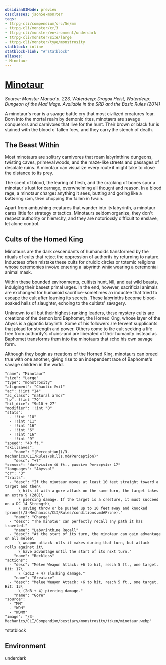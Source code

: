```yaml
---
obsidianUIMode: preview
cssclasses: json5e-monster
tags:
- ttrpg-cli/compendium/src/5e/mm
- ttrpg-cli/monster/cr/3
- ttrpg-cli/monster/environment/underdark
- ttrpg-cli/monster/size/large
- ttrpg-cli/monster/type/monstrosity
statblock: inline
statblock-link: "#^statblock"
aliases:
- Minotaur
---
```

# [Minotaur](3-Mechanics\CLI\Compendium\bestiary\monstrosity/minotaur.md)
*Source: Monster Manual p. 223, Waterdeep: Dragon Heist, Waterdeep: Dungeon of the Mad Mage. Available in the <span title='Systems Reference Document (5.1)'>SRD</span> and the Basic Rules (2014)*  

A minotaur's roar is a savage battle cry that most civilized creatures fear. Born into the mortal realm by demonic rites, minotaurs are savage conquerors and carnivores that live for the hunt. Their brown or black fur is stained with the blood of fallen foes, and they carry the stench of death.

## The Beast Within

Most minotaurs are solitary carnivores that roam labyrinthine dungeons, twisting caves, primeval woods, and the maze-like streets and passages of desolate ruins. A minotaur can visualize every route it might take to close the distance to its prey.

The scent of blood, the tearing of flesh, and the cracking of bones spur a minotaur's lust for carnage, overwhelming all thought and reason. In a blood rage, a minotaur charges anything it sees, butting and goring like a battering ram, then chopping the fallen in twain.

Apart from ambushing creatures that wander into its labyrinth, a minotaur cares little for strategy or tactics. Minotaurs seldom organize, they don't respect authority or hierarchy, and they are notoriously difficult to enslave, let alone control.

## Cults of the Horned King

Minotaurs are the dark descendants of humanoids transformed by the rituals of cults that reject the oppression of authority by returning to nature. Inductees often mistake these cults for druidic circles or totemic religions whose ceremonies involve entering a labyrinth while wearing a ceremonial animal mask.

Within these bounded environments, cultists hunt, kill, and eat wild beasts, indulging their basest primal urges. In the end, however, sacrificial animals are exchanged for humanoid sacrifice-sometimes an inductee that tried to escape the cult after learning its secrets. These labyrinths become blood-soaked halls of slaughter, echoing to the cultists' savagery.

Unknown to all but their highest-ranking leaders, these mystery cults are creations of the demon lord Baphomet, the Horned King, whose layer of the Abyss is a gigantic labyrinth. Some of his followers are fervent supplicants that plead for strength and power. Others come to the cult seeking a life free from authority's chains-and are liberated of their humanity instead as Baphomet transforms them into the minotaurs that echo his own savage form.

Although they begin as creations of the Horned King, minotaurs can breed true with one another, giving rise to an independent race of Baphomet's savage children in the world.

```statblock
"name": "Minotaur"
"size": "Large"
"type": "monstrosity"
"alignment": "Chaotic Evil"
"ac": !!int "14"
"ac_class": "natural armor"
"hp": !!int "76"
"hit_dice": "9d10 + 27"
"modifier": !!int "0"
"stats":
  - !!int "18"
  - !!int "11"
  - !!int "16"
  - !!int "6"
  - !!int "16"
  - !!int "9"
"speed": "40 ft."
"skillsaves":
  - "name": "[Perception](/3-Mechanics/CLI/Rules/skills.md#Perception)"
    "desc": "+7"
"senses": "darkvision 60 ft., passive Perception 17"
"languages": "Abyssal"
"cr": "3"
"traits":
  - "desc": "If the minotaur moves at least 10 feet straight toward a target and then\
      \ hits it with a gore attack on the same turn, the target takes an extra 9 (2d8)\
      \ piercing damage. If the target is a creature, it must succeed on a DC 14 Strength\
      \ saving throw or be pushed up to 10 feet away and knocked [prone](/3-Mechanics/CLI/Rules/conditions.md#Prone)."
    "name": "Charge"
  - "desc": "The minotaur can perfectly recall any path it has traveled."
    "name": "Labyrinthine Recall"
  - "desc": "At the start of its turn, the minotaur can gain advantage on all melee\
      \ weapon attack rolls it makes during that turn, but attack rolls against it\
      \ have advantage until the start of its next turn."
    "name": "Reckless"
"actions":
  - "desc": "Melee Weapon Attack: +6 to hit, reach 5 ft., one target. Hit: 17\
      \ (2d12 + 4) slashing damage."
    "name": "Greataxe"
  - "desc": "Melee Weapon Attack: +6 to hit, reach 5 ft., one target. Hit: 13\
      \ (2d8 + 4) piercing damage."
    "name": "Gore"
"source":
  - "MM"
  - "WDH"
  - "WDMM"
"image": "/3-Mechanics/CLI/Compendium/bestiary/monstrosity/token/minotaur.webp"
```
^statblock

## Environment

underdark